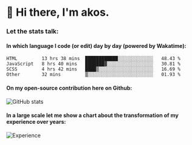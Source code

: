 # 👋 Hi there, I'm akos. 


### Let the stats talk:


#### In which language I code (or edit) day by day (powered by Wakatime): 

<!--START_SECTION:waka-->

```text
HTML         13 hrs 38 mins  ████████████░░░░░░░░░░░░░   48.43 %
JavaScript   8 hrs 40 mins   ███████▓░░░░░░░░░░░░░░░░░   30.81 %
SCSS         4 hrs 42 mins   ████▒░░░░░░░░░░░░░░░░░░░░   16.69 %
Other        32 mins         ▒░░░░░░░░░░░░░░░░░░░░░░░░   01.93 %
```

<!--END_SECTION:waka-->

#### On my open-source contribution here on Github:
 
![GitHub stats](https://github-readme-stats.vercel.app/api?username=akosbalasko)

#### In a large scale let me show a chart about the transformation of my experience over years:   

![Experience](https://cr-skills-chart-widget.azurewebsites.net/api/api?username=akosbalasko)
